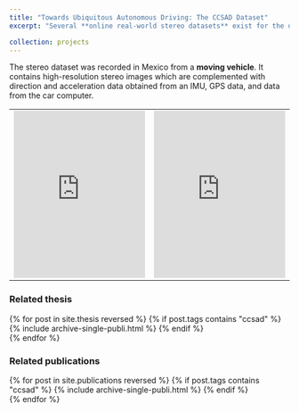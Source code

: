 ```yaml
---
title: "Towards Ubiquitous Autonomous Driving: The CCSAD Dataset"
excerpt: "Several **online real-world stereo datasets** exist for the development and testing of algorithms in the fields of perception and navigation of autonomous vehicles. However, none of them was recorded in **developing countries**, and therefore they lack the particular challenges that can be found on their streets and roads, like abundant potholes, irregular speed bumpers, and peculiar flows of pedestrians. We introduce a novel dataset that possesses such characteristics."

collection: projects
---
```


The stereo dataset was recorded in Mexico from a **moving vehicle**. It contains high-resolution stereo images which are complemented with direction and acceleration data obtained from an IMU, GPS data, and data from the car computer.

<table>
<tr>
<td><div class="fitvidsignore">
<iframe width="100%" height="300" src="https://www.youtube.com/embed/jBnM5Fo70vc" title="Obstacle avoidance with vision-driven humanoid locomotion (2)" frameborder="0" allow="accelerometer; autoplay; clipboard-write; encrypted-media; gyroscope; picture-in-picture" allowfullscreen></iframe>
</div></td><td><div class="fitvidsignore">
<iframe width="100%" height="300" src="https://www.youtube.com/embed/DHLWCtNvyCs" title="Obstacle avoidance with vision-driven humanoid locomotion (3)" frameborder="0" allow="accelerometer; autoplay; clipboard-write; encrypted-media; gyroscope; picture-in-picture" allowfullscreen></iframe>
</div></td>
</tr>
</table>

### Related thesis
{% for post in site.thesis reversed %}
    {% if post.tags contains "ccsad" %}
      {% include archive-single-publi.html %}
    {% endif %}  
{% endfor %}

### Related publications
{% for post in site.publications reversed %}
  {% if post.tags contains "ccsad" %}
    {% include archive-single-publi.html %}
  {% endif %}  
{% endfor %}
